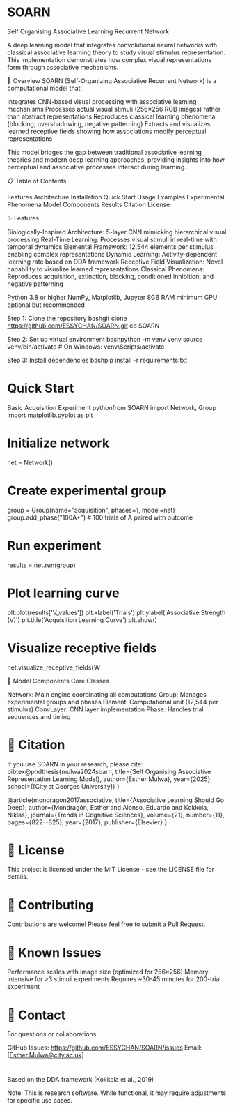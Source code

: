 # SOARN
Self Organising Associative Learning Recurrent Network 


A deep learning model that integrates convolutional neural networks with classical associative learning theory to study visual stimulus representation. This implementation demonstrates how complex visual representations form through associative mechanisms.

🎯 Overview
SOARN (Self-Organizing Associative Recurrent Network) is a computational model that:

Integrates CNN-based visual processing with associative learning mechanisms
Processes actual visual stimuli (256×256 RGB images) rather than abstract representations
Reproduces classical learning phenomena (blocking, overshadowing, negative patterning)
Extracts and visualizes learned receptive fields showing how associations modify perceptual representations

This model bridges the gap between traditional associative learning theories and modern deep learning approaches, providing insights into how perceptual and associative processes interact during learning.

📋 Table of Contents

Features
Architecture
Installation
Quick Start
Usage Examples
Experimental Phenomena
Model Components
Results
Citation
License

✨ Features

Biologically-Inspired Architecture: 5-layer CNN mimicking hierarchical visual processing
Real-Time Learning: Processes visual stimuli in real-time with temporal dynamics
Elemental Framework: 12,544 elements per stimulus enabling complex representations
Dynamic Learning: Activity-dependent learning rate based on DDA framework
Receptive Field Visualization: Novel capability to visualize learned representations
Classical Phenomena: Reproduces acquisition, extinction, blocking, conditioned inhibition, and negative patterning


Python 3.8 or higher
NumPy, Matplotlib, Jupyter
8GB RAM minimum
GPU optional but recommended

Step 1: Clone the repository
bashgit clone https://github.com/ESSYCHAN/SOARN.git
cd SOARN

Step 2: Set up virtual environment
bashpython -m venv venv
source venv/bin/activate  # On Windows: venv\Scripts\activate

Step 3: Install dependencies
bashpip install -r requirements.txt


# Quick Start

Basic Acquisition Experiment
pythonfrom SOARN import Network, Group
import matplotlib.pyplot as plt

# Initialize network
net = Network()

# Create experimental group
group = Group(name="acquisition", phases=1, model=net)
group.add_phase("100A+")  # 100 trials of A paired with outcome

# Run experiment
results = net.run(group)

# Plot learning curve
plt.plot(results['V_values'])
plt.xlabel('Trials')
plt.ylabel('Associative Strength (V)')
plt.title('Acquisition Learning Curve')
plt.show()

# Visualize receptive fields
net.visualize_receptive_fields('A'

🔧 Model Components
Core Classes

Network: Main engine coordinating all computations
Group: Manages experimental groups and phases
Element: Computational unit (12,544 per stimulus)
ConvLayer: CNN layer implementation
Phase: Handles trial sequences and timing


# 📝 Citation

If you use SOARN in your research, please cite:
bibtex@phdthesis{mulwa2024soarn, 
  title={Self Organising Associative Representation Learning Model}, 
  author={Esther Mulwa}, 
  year={2025},
  school={[City st Georges University]}
}


@article{mondragon2017associative,
  title={Associative Learning Should Go Deep},
  author={Mondragón, Esther and Alonso, Eduardo and Kokkola, Niklas},
  journal={Trends in Cognitive Sciences},
  volume={21},
  number={11},
  pages={822--825},
  year={2017},
  publisher={Elsevier}
}


# 📄 License
This project is licensed under the MIT License - see the LICENSE file for details.


# 🤝 Contributing
Contributions are welcome! Please feel free to submit a Pull Request.

# 🐛 Known Issues

Performance scales with image size (optimized for 256×256)
Memory intensive for >3 stimuli experiments
Requires ~30-45 minutes for 200-trial experiment

# 📧 Contact
For questions or collaborations:

GitHub Issues: https://github.com/ESSYCHAN/SOARN/issues
Email: [Esther.Mulwa@city.ac.uk]

# 

Based on the DDA framework (Kokkola et al., 2019)



Note: This is research software. While functional, it may require adjustments for specific use cases.

